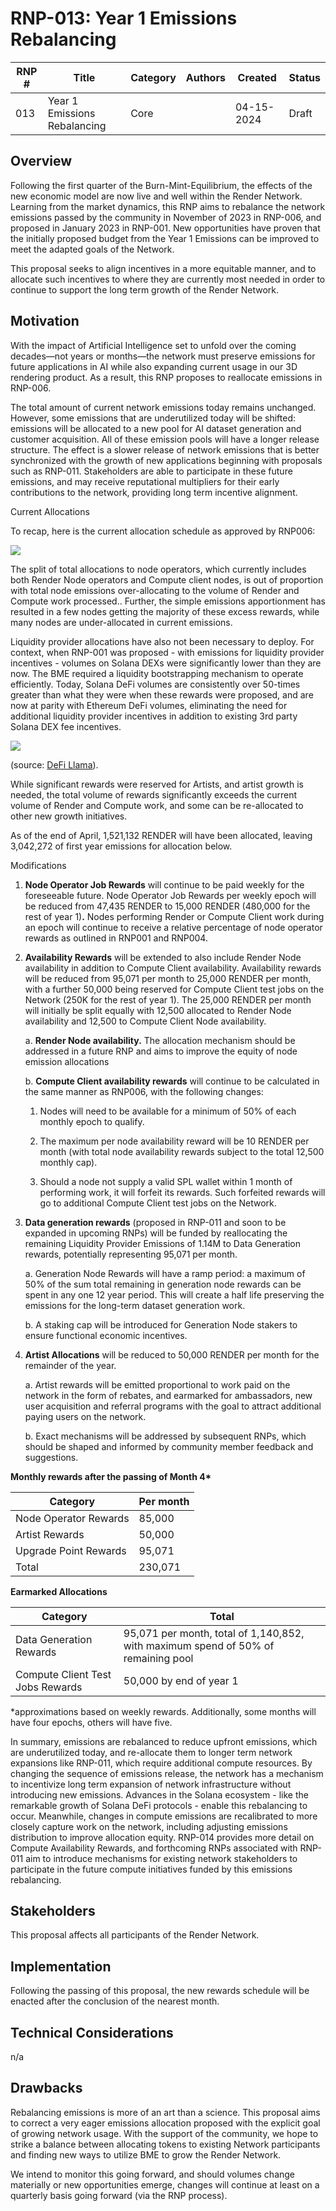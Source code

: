 # RNP-013: Year 1 Emissions Rebalancing

| RNP # | Title | Category | Authors | Created | Status |
| ----- | --------------------- | -------- | ------------------ | ---------- |------- |
| 013 | Year 1 Emissions Rebalancing | Core |  | 04-15-2024 | Draft |

## Overview

Following the first quarter of the Burn-Mint-Equilibrium, the effects of
the new economic model are now live and well within the Render Network.
Learning from the market dynamics, this RNP aims to rebalance the
network emissions passed by the community in November of 2023 in
RNP-006, and proposed in January 2023 in RNP-001. New opportunities have
proven that the initially proposed budget from the Year 1 Emissions can
be improved to meet the adapted goals of the Network.

This proposal seeks to align incentives in a more equitable manner, and
to allocate such incentives to where they are currently most needed in
order to continue to support the long term growth of the Render Network.

## Motivation

With the impact of Artificial Intelligence set to unfold over the coming
decades—not years or months—the network must preserve emissions for
future applications in AI while also expanding current usage in our 3D
rendering product. As a result, this RNP proposes to reallocate
emissions in RNP-006.

The total amount of current network emissions today remains unchanged.
However, some emissions that are underutilized today will be shifted:
emissions will be allocated to a new pool for AI dataset generation and
customer acquisition. All of these emission pools will have a longer
release structure. The effect is a slower release of network emissions
that is better synchronized with the growth of new applications
beginning with proposals such as RNP-011. Stakeholders are able to
participate in these future emissions, and may receive reputational
multipliers for their early contributions to the network, providing long
term incentive alignment.

Current Allocations

To recap, here is the current allocation schedule as approved by RNP006:

![](./RNP-013/media/image1.png)

The split of total allocations to node operators, which currently
includes both Render Node operators and Compute client nodes, is out of
proportion with total node emissions over-allocating to the volume of
Render and Compute work processed.. Further, the simple emissions
apportionment has resulted in a few nodes getting the majority of these
excess rewards, while many nodes are under-allocated in current
emissions.

Liquidity provider allocations have also not been necessary to deploy.
For context, when RNP-001 was proposed - with emissions for liquidity
provider incentives - volumes on Solana DEXs were significantly lower
than they are now. The BME required a liquidity bootstrapping mechanism
to operate efficiently. Today, Solana DeFi volumes are consistently over
50-times greater than what they were when these rewards were proposed,
and are now at parity with Ethereum DeFi volumes, eliminating the need
for additional liquidity provider incentives in addition to existing 3rd
party Solana DEX fee incentives.

![](./RNP-013/media/image2.png)

(source: [DeFi
Llama](https://defillama.com/chain/Solana?volume=true)).

While significant rewards were reserved for Artists, and artist growth
is needed, the total volume of rewards significantly exceeds the current
volume of Render and Compute work, and some can be re-allocated to other
new growth initiatives.

As of the end of April, 1,521,132 RENDER will have been allocated,
leaving 3,042,272 of first year emissions for allocation below.

Modifications

1.  **Node Operator Job Rewards** will continue to be paid weekly for
    the foreseeable future. Node Operator Job Rewards per weekly epoch
    will be reduced from 47,435 RENDER to 15,000 RENDER (480,000 for the
    rest of year 1)**.** Nodes performing Render or Compute Client work
    during an epoch will continue to receive a relative percentage of
    node operator rewards as outlined in RNP001 and RNP004.

2.  **Availability Rewards** will be extended to also include Render
    Node availability in addition to Compute Client availability.
    Availability rewards will be reduced from 95,071 per month to 25,000
    RENDER per month, with a further 50,000 being reserved for Compute
    Client test jobs on the Network (250K for the rest of year 1). The
    25,000 RENDER per month will initially be split equally with 12,500
    allocated to Render Node availability and 12,500 to Compute Client
    Node availability.

    a.  **Render Node availability.** The allocation mechanism should be
        addressed in a future RNP and aims to improve the equity of node
        emission allocations

    b.  **Compute Client availability rewards** will continue to be
        calculated in the same manner as RNP006, with the following
        changes:

    1.  Nodes will need to be available for a minimum of 50% of each
            monthly epoch to qualify.

    2. The maximum per node availability reward will be 10 RENDER per month
    (with total node availability rewards subject to the total
    12,500 monthly cap).

    3. Should a node not supply a valid SPL wallet within 1 month of performing work, it will forfeit its rewards. Such forfeited rewards will go to additional Compute Client test
jobs on the Network.

3.  **Data generation rewards** (proposed in RNP-011 and soon to be
    expanded in upcoming RNPs) will be funded by reallocating the
    remaining Liquidity Provider Emissions of 1.14M to Data Generation
    rewards, potentially representing 95,071 per month.

    a.  Generation Node Rewards will have a ramp period: a maximum of
        50% of the sum total remaining in generation node rewards can be
        spent in any one 12 year period. This will create a half life
        preserving the emissions for the long-term dataset generation
        work.

    b.  A staking cap will be introduced for Generation Node stakers to
        ensure functional economic incentives.

4.  **Artist Allocations** will be reduced to 50,000 RENDER per month
    for the remainder of the year.

    a.  Artist rewards will be emitted proportional to work paid on the
        network in the form of rebates, and earmarked for ambassadors,
        new user acquisition and referral programs with the goal to
        attract additional paying users on the network.

    b.  Exact mechanisms will be addressed by subsequent RNPs, which
        should be shaped and informed by community member feedback and
        suggestions.

**Monthly rewards after the passing of Month 4\***

| Category              | Per month |
|-----------------------|-----------|
| Node Operator Rewards | 85,000   |
| Artist Rewards        | 50,000    |
| Upgrade Point Rewards | 95,071    |
| Total                 | 230,071   |

**Earmarked Allocations**

| Category                         | Total                                                                             |
|----------------------------------|-----------------------------------------------------------------------------------|
| Data Generation Rewards          | 95,071 per month, total of 1,140,852, with maximum spend of 50% of remaining pool |
| Compute Client Test Jobs Rewards | 50,000 by end of year 1                                                           |

*approximations based on weekly rewards. Additionally, some months
will have four epochs, others will have five.

In summary, emissions are rebalanced to reduce upfront emissions, which
are underutilized today, and re-allocate them to longer term network
expansions like RNP-011, which require additional compute resources. By
changing the sequence of emissions release, the network has a mechanism
to incentivize long term expansion of network infrastructure without
introducing new emissions. Advances in the Solana ecosystem - like the
remarkable growth of Solana DeFi protocols - enable this rebalancing to
occur. Meanwhile, changes in compute emissions are recalibrated to more
closely capture work on the network, including adjusting emissions
distribution to improve allocation equity. RNP-014 provides more detail
on Compute Availability Rewards, and forthcoming RNPs associated with
RNP-011 aim to introduce mechanisms for existing network stakeholders to
participate in the future compute initiatives funded by this emissions
rebalancing.

## Stakeholders

This proposal affects all participants of the Render Network.

## Implementation

Following the passing of this proposal, the new rewards schedule will be
enacted after the conclusion of the nearest month.

## Technical Considerations

n/a

## Drawbacks

Rebalancing emissions is more of an art than a science. This proposal aims to correct a very eager emissions allocation proposed with the explicit goal of growing network usage. With the support of the community, we hope to strike a balance between allocating tokens to existing Network participants and finding new ways to utilize BME to grow the Render Network.

We intend to monitor this going forward, and should volumes change materially or new opportunities emerge, changes will continue at least on a quarterly basis going forward (via the RNP process).
